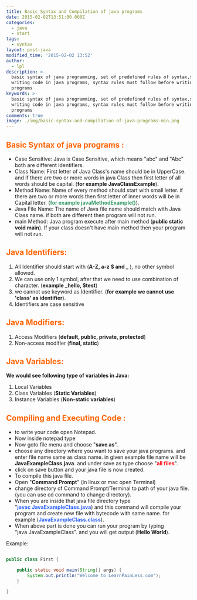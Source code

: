 ```yaml
---
title: Basic Syntax and Compilation of java programs
date: 2015-02-02T13:51:00.000Z
categories:
  - java
  - start
tags:
  - syntax
layout: post-java
modified_time: '2015-02-02 13:52'
author:
  - lpl
description: >-
  basic syntax of java programming, set of predefined rules of syntax,syntax of
  writing code in java programs, syntax rules must follow before writing
  programs
keywords: >-
  basic syntax of java programming, set of predefined rules of syntax,syntax of
  writing code in java programs, syntax rules must follow before writing
  programs
comments: true
image: ./img/basic-syntax-and-compilation-of-java-programs-min.png
---
```


## <span style="color: #ff6600;">Basic Syntax of java programs :</span>

*   Case Sensitive: Java is Case Sensitive, which means "abc" and "Abc" both are different identifiers.
*   Class Name: First letter of Java Class's name should be in UpperCase. and if there are two or more words in java Class then first letter of all words should be capital. (**for example JavaClassExample**).
*   Method Name: Name of every method should start with small letter. if there are two or more words then first letter of inner words will be in Capital letter. (<span style="color: #339966;">**for example javaMethodExample()**</span>).
*   Java File Name: The name of Java file name should match with Java Class name. if both are different then program will not run.
*   main Method: Java program execute after main method (**public static void main**). If your class doesn't have main method then your program will not run.

## <span style="color: #ff6600;">Java Identifiers:</span>

1.  All Identifier should start with (**A-Z, a-z $ and _** ), no other symbol allowed.
2.  We can use only 1 symbol, after that we need to use combination of character. (**example _hello, $test**)
3.  we cannot use keyword as Identifier. (**for example we cannot use 'class' as identifier**).
4.  Identifiers are case sensitive

## <span style="color: #ff6600;">Java Modifiers:</span>

1.  Access Modifiers (**default, public, private, protected**)
2.  Non-access modifier (**final, static**)

## <span style="color: #ff6600;">Java Variables:</span>

**We would see following type of variables in Java:**

1.  Local Variables
2.  Class Variables (**Static Variables**)
3.  Instance Variables (**Non-static variables**)

## <span style="color: #ff6600;">Compiling and Executing Code :</span>

*   to write your code open Notepad.
*   Now inside notepad type
*   Now goto file menu and choose "**save as**".
*   choose any directory where you want to save your java programs. and enter file name same as class name. in given example file name will be **JavaExampleClass.java**. and under save as type choose "<span style="color: #ff0000;">**all files**</span>".
*   click on save button and your java file is now created.
*   To compile this java file.
*   Open "**Command Prompt**" (in linux or mac open Terminal)
*   change directory of Command Prompt/Terminal to path of your java file. (you can use cd command to change directory).
*   When you are inside that java file directory type "<span style="color: #3366ff;">**javac JavaExampleClass.java**</span>) and this command will compile your program and create new file with bytecode with same name. for example (<span style="color: #3366ff;">**JavaExampleClass.class**</span>).
*   When above part is done you can run your program by typing "java JavaExampleClass". and you will get output (**Hello World**).

Example:

```java

public class First {

	public static void main(String[] args) {
		System.out.println("Welcome to LearnPainLess.com");
	}

}

```

